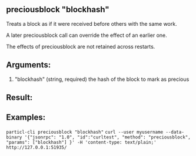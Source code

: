 ## preciousblock "blockhash"

Treats a block as if it were received before others with the same work.

A later preciousblock call can override the effect of an earlier one.

The effects of preciousblock are not retained across restarts.

## Arguments:
1. "blockhash"   (string, required) the hash of the block to mark as precious

## Result:

## Examples:
`particl-cli preciousblock "blockhash"`
`curl --user myusername --data-binary '{"jsonrpc": "1.0", "id":"curltest", "method": "preciousblock", "params": ["blockhash"] }' -H 'content-type: text/plain;' http://127.0.0.1:51935/`
